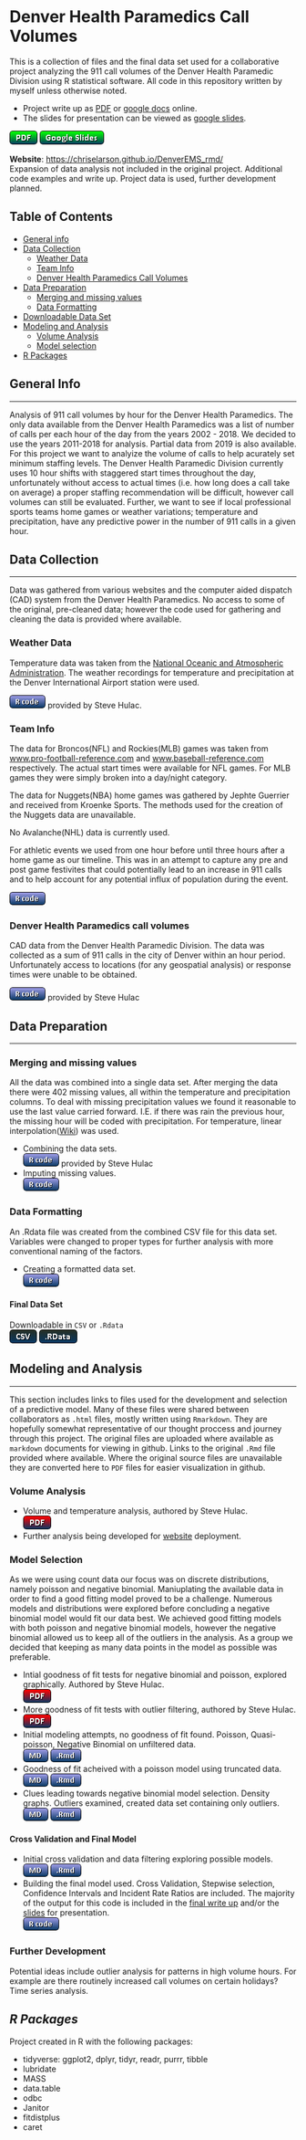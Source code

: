# Denver Health Paramedics Call Volumes
This is a collection of files and the final data set used for a collaborative project analyzing the 911 call volumes of the Denver Health Paramedic Division using R statistical software.  All code in this repository written by myself unless otherwise noted.

- Project write up as [PDF](4290_project_paper.pdf) or [google docs](https://docs.google.com/document/d/1LJyybxZWOSdklGorLDOCAo2dna9N-69BUY3RhuEw31k/edit#heading=h.o6pbv0p4cgu9) online.
- The slides for presentation can be viewed as [google slides](https://docs.google.com/presentation/d/1LP_FYMX9VJ-Oj_LOLcNiBZ4EOkV0bjGEULO3EL_9HI4/edit#slide=id.g59b92fdf11_1_0).

[![projectpdf](Buttons/button_pdf.png)](4290_project_paper.pdf)  [![slides](Buttons/google_slides.png)](https://docs.google.com/presentation/d/1LP_FYMX9VJ-Oj_LOLcNiBZ4EOkV0bjGEULO3EL_9HI4/edit#slide=id.g59b92fdf11_1_0)

**Website**: https://chriselarson.github.io/DenverEMS_rmd/ <br>
Expansion of data analysis not included in the original project.  Additional code examples and write up.  Project data is used, further development planned.

## Table of Contents
* [General info](#general-info)
* [Data Collection](#data-collection)
    - [Weather Data](#weather-data)
    - [Team Info](#team-info)
    - [Denver Health Paramedics Call Volumes](#denver-health-paramedics-call-volumes)
* [Data Preparation](#data-preparation)
    - [Merging and missing values](#merging-and-missing-values)
    - [Data Formatting](#data-formatting)
* [Downloadable Data Set](#final-data-set)
* [Modeling and Analysis](#modeling-and-analysis)
    - [Volume Analysis](#volume-analysis)
    - [Model selection](#model-selection)
* [R Packages](#r-packages)

## General Info
---
Analysis of 911 call volumes by hour for the Denver Health Paramedics.  The only data available from the Denver Health Paramedics was a list of number of calls per each hour of the day from the years 2002 - 2018.  We decided to use the years 2011-2018 for analysis. Partial data from 2019 is also available. For this project we want to analyize the volume of calls to help acurately set minimum staffing levels. The Denver Health Paramedic Division currently uses 10 hour shifts with staggered start times throughout the day, unfortunately without access to actual times (i.e. how long does a call take on average) a proper staffing recommendation will be difficult, however call volumes can still be evaluated.  Further, we want to see if local professional sports teams home games or weather variations; temperature and precipitation, have any predictive power in the number of 911 calls in a given hour.

## Data Collection
---
Data was gathered from various websites and the computer aided dispatch (CAD) system from the Denver Health Paramedics. No access to some of the original, pre-cleaned data; however the code used for gathering and cleaning the data is provided where available.

### Weather Data
Temperature data was taken from the [National Oceanic and Atmospheric Administration](https://www.ncei.noaa.gov/).  The weather recordings for temperature and precipitation at the Denver International Airport station were used.

[![weather](Buttons/button_r-code.png)](Weather_data.R) provided by Steve Hulac.

### Team Info
The data for Broncos(NFL) and Rockies(MLB) games was taken from www.pro-football-reference.com and www.baseball-reference.com respectively.  The actual start times were available for NFL games.  For MLB games they were simply broken into a day/night category.

The data for Nuggets(NBA) home games was gathered by Jephte Guerrier and received from Kroenke Sports. The methods used for the creation of the Nuggets data are unavailable.

No Avalanche(NHL) data is currently used.

For athletic events we used from one hour before until three hours after a home game as our timeline.  This was in an attempt to capture any pre and post game festivites that could potentially lead to an increase in 911 calls and to help account for any potential influx of population during the event.

[![teams](Buttons/button_r-code.png)](https://github.com/ChrisELarson/DenverEMS/blob/master/TeamData.R)

### Denver Health Paramedics call volumes
CAD data from the Denver Health Paramedic Division. The data was collected as a sum of 911 calls in the city of Denver within an hour period. Unfortunately access to locations (for any geospatial analysis) or response times were unable to be obtained.

[![cad](Buttons/button_r-code.png)](CAD_data_pull.R) provided by Steve Hulac

## Data Preparation
---
### Merging and missing values
All the data was combined into a single data set.  After merging the data there were 402 missing values, all within the temperature and precipitation columns.  To deal with missing precipitation values we found it reasonable to use the last value carried forward. I.E. if there was rain the previous hour, the missing hour will be coded with precipitation.  For temperature, linear interpolation([Wiki](https://en.wikipedia.org/wiki/Linear_interpolation)) was used.  

- Combining the data sets.<br>[![merge](Buttons/button_r-code.png)](merging_data.R) provided by Steve Hulac
- Imputing missing values.<br>[![impute](Buttons/button_r-code.png)](missing_values.R)

### Data Formatting
An .Rdata file was created from the combined CSV file for this data set.  Variables were changed to proper types for further analysis with more conventional naming of the factors.

-  Creating a formatted data set.<br>[![df](Buttons/button_r-code.png)](data_frame_creation.R)

#### Final Data Set
Downloadable in `CSV` or `.Rdata`<br>
[![csv](Buttons/csv_button.png)](all_variables.csv)  [![rdata](Buttons/button_rdata.png)](call_data.Rdata)

## Modeling and Analysis
---
This section includes links to files used for the development and selection of a predictive model.  Many of these files were shared between collaborators as `.html` files, mostly written using `Rmarkdown`. They are hopefully somewhat representative of our thought proccess and journey through this project. The original files are uploaded where available as `markdown` documents for viewing in github. Links to the original `.Rmd` file provided where available.  Where the original source files are unavailable they are converted here to `PDF` files for easier visualization in github. 

### Volume Analysis
- Volume and temperature analysis, authored by Steve Hulac.<br>
[![explore](Buttons/pdf_button.png)](Call_Volume_Data_Exploration.pdf)
- Further analysis being developed for [website](https://chriselarson.github.io/DenverEMS_rmd/) deployment.
### __Model Selection__
As we were using count data our focus was on discrete distributions, namely poisson and negative binomial. Maniuplating the available data in order to find a good fitting model proved to be a challenge.  Numerous models and distributions were explored before concluding a negative binomial model would fit our data best.  We achieved good fitting models with both poisson and negative binomial models, however the negative binomial allowed us to keep all of the outliers in the analysis.  As a group we decided that keeping as many data points in the model as possible was preferable.<br>

- Intial goodness of fit tests for negative binomial and poisson, explored graphically. Authored by Steve Hulac.<br>
[![fit](Buttons/pdf_button.png)](fitting_volume_frequency.pdf)
- More goodness of fit tests with outlier filtering, authored by Steve Hulac.<br>
[![fit1](Buttons/pdf_button.png)](Goodness_of_fit_tests.pdf)
- Initial modeling attempts, no goodness of fit found.  Poisson, Quasi-poisson, Negative Binomial on unfiltered data.<br>
[![gof](Buttons/button_md.png)](GOF.md)  [![gof2](Buttons/button_rmd.png)](GOF.Rmd)
- Goodness of fit acheived with a poisson model using truncated data.<br>
[![poisson](Buttons/button_md.png)](poisson.md)  [![poisson1](Buttons/button_rmd.png)](poisson.Rmd)
- Clues leading towards negative binomial model selection. Density graphs.  Outliers examined, created data set containing only outliers.<br>
[![try](Buttons/button_md.png)](trying.md)  [![try1](Buttons/button_rmd.png)](trying.Rmd)

#### Cross Validation and Final Model
- Initial cross validation and data filtering exploring possible models.<br>
[![cross](Buttons/button_md.png)](34minus.md) [![cross1](Buttons/button_rmd.png)](34minus.Rmd)
- Building the final model used.  Cross Validation, Stepwise selection,  Confidence Intervals and Incident Rate Ratios are included.  The majority of the output for this code is included in the [final write up](4290_project_paper.pdf) and/or the [slides](https://docs.google.com/presentation/d/1LP_FYMX9VJ-Oj_LOLcNiBZ4EOkV0bjGEULO3EL_9HI4/edit#slide=id.g59b92fdf11_1_0) for presentation.<br>
[![final](Buttons/button_r-code.png)](finalproject.R)

### Further Development
Potential ideas include outlier analysis for patterns in high volume hours.  For example are there routinely increased call volumes on certain holidays?  Time series analysis.

## _R Packages_
Project created in R with the following packages:
* tidyverse: ggplot2, dplyr, tidyr, readr, purrr, tibble
* lubridate  
* MASS
* data.table
* odbc
* Janitor
* fitdistplus
* caret
